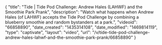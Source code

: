 {
    "title": "Tide | Tide Pod Challenge: Andrew Hales (LAHWF) and the Smoothie Park Prank",
    "description": "Watch what happens when Andrew Hales (of LAHWF) accepts the Tide Pod Challenge by combining a blueberry smoothie and random bystanders at a park.",
    "videoid": "66858890",
    "date_created": "1435314108",
    "date_modified": "1469814119",
    "type": "captivate",
    "layout": "video",
    "url": "\/v\/tide-tide-pod-challenge-andrew-hales-lahwf-and-the-smoothie-park-prank\/66858890"
}